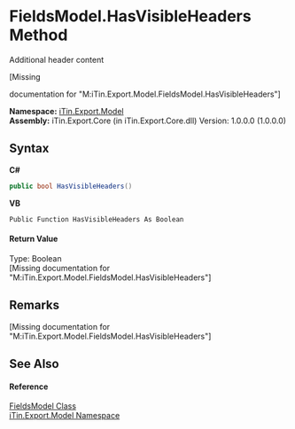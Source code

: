 # FieldsModel.HasVisibleHeaders Method 
Additional header content 

\[Missing <summary> documentation for "M:iTin.Export.Model.FieldsModel.HasVisibleHeaders"\]

**Namespace:**&nbsp;<a href="ef57ffcc-e95e-b212-5a46-9aa6f5a3511f">iTin.Export.Model</a><br />**Assembly:**&nbsp;iTin.Export.Core (in iTin.Export.Core.dll) Version: 1.0.0.0 (1.0.0.0)

## Syntax

**C#**<br />
``` C#
public bool HasVisibleHeaders()
```

**VB**<br />
``` VB
Public Function HasVisibleHeaders As Boolean
```


#### Return Value
Type: Boolean<br />\[Missing <returns> documentation for "M:iTin.Export.Model.FieldsModel.HasVisibleHeaders"\]

## Remarks
\[Missing <remarks> documentation for "M:iTin.Export.Model.FieldsModel.HasVisibleHeaders"\]

## See Also


#### Reference
<a href="67f244a8-b0dc-ea30-9ef6-fe4c85935202">FieldsModel Class</a><br /><a href="ef57ffcc-e95e-b212-5a46-9aa6f5a3511f">iTin.Export.Model Namespace</a><br />